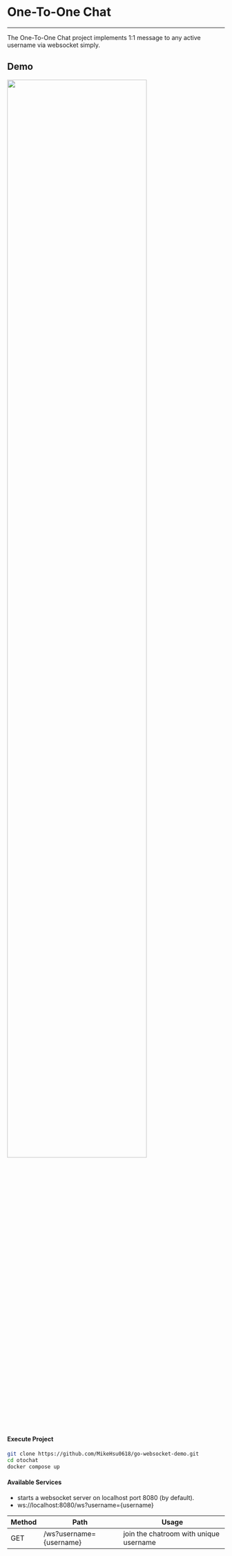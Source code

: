 # One-To-One Chat
---

The One-To-One Chat project implements 1:1 message to any active username via websocket simply.



## Demo

<img src="./asset/demo.gif" width="80%"/>

#### Execute Project

````bash
git clone https://github.com/MikeHsu0618/go-websocket-demo.git
cd otochat
docker compose up
````

#### Available Services

* starts a websocket server on localhost port 8080 (by default).
* ws://localhost:8080/ws?username={username}

| Method | Path                    | Usage                                  |
|--------|-------------------------|----------------------------------------|
| GET    | /ws?username={username} | join the chatroom with unique username |